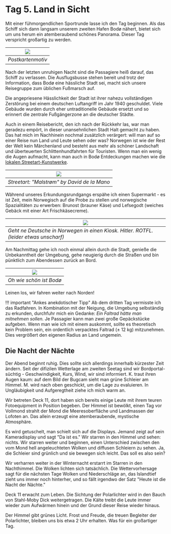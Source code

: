 <!--
.. title: Love Boat - The Real Story. Bodø
.. slug: norge05
.. date: 2019-03-10 20:32:32 UTC+01:00
.. tags: norwegen,norway,kreuzfahrt,cruise
.. category: unterwegs
.. link: 
.. description: 
.. type: text
.. status: draft
-->

# Tag 5. Land in Sicht

Mit einer fühmorgendlichen Sportrunde lasse ich den Tag beginnen. Als das Schiff sich dann langsam unserem zweiten Hafen Bodø nähert, bietet sich um uns herum ein atemberaubend schönes Panorama. Dieser Tag verspricht großartig zu werden.

| ![](../../images/norge2019/09.png) |
| --- |
| *Postkartenmotiv* |

Nach der letzten unruhigen Nacht sind die Passagiere heiß darauf, das Schiff zu verlassen. Die Ausflugsbusse stehen bereit und trotz der Information, dass Bodø eine hässliche Stadt sei, macht sich unsere Reisegruppe zum üblichen Fußmarsch auf.

Die angepriesene Hässlichkeit der Stadt ist ihrer nahezu vollständigen Zerstörung bei einem deutschen Luftangriff im Jahr 1940 geschuldet. Viele Gebäude wurden durch eher untraditionelle Gebäude ersetzt und so erinnert die zentrale Fußgängerzone an die deutscher Städte.

Auch in einem Reisebericht, den ich nach der Rückkehr las, war man geradezu empört, in dieser unansehnlichen Stadt Halt gemacht zu haben. Das hat mich im Nachhinein nochmal zusätzlich verärgert: will man auf so einer Reise nun Land und Leute sehen oder was? Norwegen ist wie der Rest der Welt kein Märchenland und besteht aus mehr als schöner Landschaft und überteuerten Schlittenhundfahrten für Touristen. Wenn man ein wenig die Augen aufmacht, kann man auch in Bodø Entdeckungen machen wie die [lokalen Streetart-Kunstwerke](https://visitbodo.com/home/streetart).

| ![](../../images/norge2019/13.png) |
| --- |
| *Streetart: "Malstrøm" by David de la Mano* |

Während unseres Erkundungsrundgangs erspähe ich einen Supermarkt - es ist Zeit, mein Norwegisch auf die Probe zu stellen und norwegische Spazialitäten zu erwerben: Brunost (brauner Käse) und Lefsegodt (weiches Gebäck mit einer Art Frischkäsecreme).

| ![](../../images/norge2019/10.png) |
| --- |
| *Geht ne Deutsche in Norwegen in einen Kiosk. Hitler. ROTFL. (leider etwas unscharf)* |

Am Nachmittag gehe ich noch einmal allein durch die Stadt, genieße die Unbekanntheit der Umgebung, gehe neugierig durch die Straßen und bin pünktlich zum Abendessen zurück an Bord.

| ![](../../images/norge2019/12.png) |
| --- |
| *Oh wie schön ist Bodø* |

Leinen los, wir fahren weiter nach Norden!

!!! important "Ankes anekdotischer Tipp"
    Ab dem dritten Tag vermisste ich das Radfahren. In Kombination mit der Neigung, die Umgebung selbständig zu erkunden, durchfuhr mich ein Gedanke: *Ein Faltrad hätte man mitnehmen sollen.*
    Je Passagier kann man zwei große Gepäckstücke aufgeben. Wenn man wie ich mit einem auskommt, sollte es theoretisch kein Problem sein, ein ordentlich verpacktes Faltrad (± 12 kg) mitzunehmen. Dies vergrößert den eigenen Radius an Land ungemein.

## Die Nacht der Nächte

Der Abend beginnt ruhig. Dies sollte sich allerdings innerhalb kürzester Zeit ändern. Seit der difizilen Wetterlage am zweiten Seetag sind wir Bordportal-süchtig - Geschwindigkeit, Kurs, Wind, wir sind informiert. K. traut ihren Augen kaum: auf dem Bild der Bugcam sieht man grüne Schleier am Himmel. M. wird nach oben geschickt, um die Lage zu evaluieren. In Ungläubigkeit und Aufgeregtheit ziehe ich mich warm an.

Wir betreten Deck 11, dort haben sich bereits einige Leute mit ihrem teuren Fotoequipment in Position begeben. Der Himmel ist bewölkt, einen Tag vor Vollmond strahlt der Mond die Meeresoberfläche und Landmassen der Lofoten an. Das allein erzeugt eine atemberaubende, mystische Atmosphäre. 

Es wird getuschelt, man schielt sich auf die Displays. Jemand zeigt auf sein Kameradisplay und sagt "Da ist es." Wir starren in den Himmel und sehen: nichts. Wir starren weiter und beginnen, einen Unterschied zwischen den vom Mond hell angeleuchteten Wolken und diffusen Schleiern zu sehen. Ja, die Schleier sind grünlich und sie bewegen sich leicht. Das soll es also sein?

Wir verharren weiter in der Winternacht erstarrt im Starren in den Nachthimmel. Die Wolken lichten sich tatsächlich. Die Wettervorhersage sagt für die nächsten Tage Wolken und Niederschläge an, das Islandtief zieht uns immer noch hinterher, und so fällt irgendwo der Satz "Heute ist die Nacht der Nächte."

Deck 11 erwacht zum Leben. Die Sichtung der Polarlichter wird in den Bauch von Stahl-Moby Dick weitergetragen. Die Kälte treibt die Leute immer wieder zum Aufwärmen hinein und der Grund dieser Reise wieder hinaus.

Der Himmel gibt grünes Licht. Frost und Freude, die treuen Begleiter der Polarlichter, bleiben uns bis etwa 2 Uhr erhalten.
Was für ein großartiger Tag.

